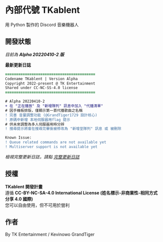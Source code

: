 # 內部代號 TKablent
用 Python 製作的 Discord 音樂機器人
## 開發狀態
*目前為 **Alpha 20220410-2 版***  
  
**最新更新日誌**
```diff
=========================================
Codename TKablent | Version Alpha
Copyright 2022-present @ TK Entertainment
Shared under CC-NC-SS-4.0 license
=========================================

# Alpha 20220410-2
+ 在 "正在播放" 及 "新增隊列" 訊息中加入 "代播清單"
# 因手機板排版，僅顯示第一首代播歌曲之名稱
! 完善 音量調整功能 (@GrandTiger1729 設計核心)
! 原碼中新增 本地伺服器用flag 提示
# 供未來調整為多人伺服器用時分辨
! 搜尋提示將會在搜尋完畢後被修改為 "新增至隊列" 訊息 或 被刪除

Known Issue:
! Queue related commands are not available yet
! Multiserver support is not available yet
```  
*檢視完整更新日誌，請點 [完整更新日誌](https://github.com/TK-Entertainment/tkablent/blob/main/CHANGELOG.md)*
## 授權
**TKablent 開發計畫**  
遵循 **CC-BY-NC-SA-4.0 International License (姓名標示-非商業性-相同方式分享 4.0 國際)**  
您可以自由使用，但不可用於營利
## 作者
By TK Entertainment / Kevinowo GrandTiger
